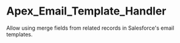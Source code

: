 # Apex_Email_Template_Handler
Allow using merge fields from related records in Salesforce's email templates.
